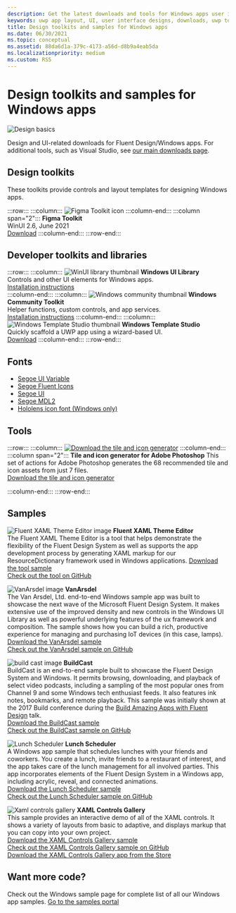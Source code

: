 ```yaml
---
description: Get the latest downloads and tools for Windows apps user interface layout and controls designs.
keywords: uwp app layout, UI, user interface designs, downloads, uwp tools, windows app layout, windows ui tools
title: Design toolkits and samples for Windows apps
ms.date: 06/30/2021
ms.topic: conceptual
ms.assetid: 88da6d1a-379c-4173-a56d-d8b9a4eab5da
ms.localizationpriority: medium
ms.custom: RS5
---
```




# Design toolkits and samples for Windows apps

![Design basics](../images/downloads-2x.png)

Design and UI-related downloads for Fluent Design/Windows apps. For additional tools, such as Visual Studio, see <a href="https://developer.microsoft.com/windows/downloads">our main downloads page</a>.

## Design toolkits

These toolkits provide controls and layout templates for designing Windows apps.

:::row:::
    :::column:::
        ![Figma Toolkit icon](images/figma.png)
    :::column-end:::
    :::column span="2":::
        **Figma Toolkit**<br>
        WinUI 2.6, June 2021<br>
        [Download](https://aka.ms/figmatoolkit)
    :::column-end:::
:::row-end:::

## Developer toolkits and libraries

:::row:::
    :::column:::
![WinUI library thumbnail](images/winui-library.png)
<b>Windows UI Library</b><br>
Controls and other UI elements for Windows apps.<br/>
<a href="/uwp/toolkits/winui/getting-started">Installation instructions</a><br/>
    :::column-end:::
    :::column:::
![Windows community thumbnail](images/windows-community-toolkit.png)
<b>Windows Community Toolkit</b><br>
Helper functions, custom controls, and app services.<br />
<a href="/windows/uwpcommunitytoolkit/getting-started">Installation instructions</a>
    :::column-end:::
    :::column:::
        ![Windows Template Studio thumbnail](images/windows-template-studio.png)
        <b>Windows Template Studio</b><br>
        Quickly scaffold a UWP app using a wizard-based UI.<br />
        <a href="https://aka.ms/wtsinstall">Download</a>
    :::column-end:::
:::row-end:::

## Fonts

- [Segoe UI Variable](https://aka.ms/SegoeUIVariable)
- [Segoe Fluent Icons](https://aka.ms/SegoeFluentIcons)
- [Segoe UI](https://aka.ms/segoeuifont)
- [Segoe MDL2](https://aka.ms/segoemdl2)
- [Hololens icon font (Windows only)](https://aka.ms/hololensiconfont)

## Tools

:::row:::
    :::column:::
<a href="https://download.microsoft.com/download/B/5/F/B5F22952-44DF-46EC-820B-11951AE01AEC/UWP tile and icon asset generator.zip"><img src="images/tile-icon-generator.png" alt="Download the tile and icon generator"/></a>
    :::column-end:::
    :::column span="2":::
      **Tile and icon generator for Adobe Photoshop**
      This set of actions for Adobe Photoshop generates the 68 recommended tile and icon assets from just 7 files. <br/><a href="https://download.microsoft.com/download/B/5/F/B5F22952-44DF-46EC-820B-11951AE01AEC/UWP tile and icon asset generator.zip">Download the tile and icon generator</a></p>
    :::column-end:::
:::row-end:::

    
## Samples

![Fluent XAML Theme Editor image](images/xaml-theme-editor-screenshot.png)
**Fluent XAML Theme Editor**<br>
The Fluent XAML Theme Editor is a tool that helps demonstrate the flexibility of the Fluent Design System as well as supports the app development process by generating XAML markup for our ResourceDictionary framework used in Windows applications.
<a href="https://github.com/Microsoft/fluent-xaml-theme-editor/archive/master.zip">Download the tool sample</a> <br><a href="https://github.com/Microsoft/fluent-xaml-theme-editor">Check out the tool on GitHub</a>

![VanArsdel image](images/van-arsdel-screenshot.png)
**VanArsdel**<br>
The Van Arsdel, Ltd. end-to-end Windows sample app was built to showcase the next wave of the Microsoft Fluent Design System. It makes extensive use of the improved density and new controls in the <a herf="https://docs.microsoft.com/uwp/toolkits/winui/">Windows UI Library</a> as well as powerful underlying features of the ux framework and composition. The sample shows how you can build a rich, productive experience for managing and purchasing IoT devices (in this case, lamps).<br>
<a href="https://github.com/Microsoft/VanArsdel/archive/master.zip">Download the VanArsdel sample</a> <br><a href="https://github.com/microsoft/vanarsdel">Check out the VanArsdel sample on GitHub</a>

![build cast image](images/buildcast.png)
**BuildCast**<br>
BuildCast is an end-to-end sample built to showcase the Fluent Design System and Windows. It permits browsing, downloading, and playback of select video podcasts, including a sampling of the most popular ones from Channel 9 and some Windows tech enthusiast feeds. It also features ink notes, bookmarks, and remote playback. This sample was initially shown at the 2017 Build conference during the <a href="https://channel9.msdn.com/Events/Build/2017/B8034">Build Amazing Apps with Fluent Design</a> talk. <br>
<a href="https://github.com/Microsoft/BuildCast/archive/master.zip">Download the BuildCast sample</a> <br><a href="https://github.com/Microsoft/BuildCast">Check out the BuildCast sample on GitHub</a>

![Lunch Scheduler](images/lunchscheduler.png)
**Lunch Scheduler**<br>
A Windows app sample that schedules lunches with your friends and coworkers. You create a lunch, invite friends to a restaurant of interest, and the app takes care of the lunch management for all involved parties. This app incorporates elements of the Fluent Design System in a Windows app, including acrylic, reveal, and connected animations. <br/><a href="https://github.com/Microsoft/Windows-appsample-lunch-scheduler/archive/master.zip">Download the Lunch Scheduler sample</a><br/><a href="https://github.com/Microsoft/Windows-appsample-lunch-scheduler">Check out the Lunch Scheduler sample on GitHub</a></p>  

![Xaml controls gallery](images/xaml-controls-gallery.png)
**XAML Controls Gallery**<br>
This sample provides an interactive demo of all of the XAML controls. It shows a variety of layouts from basic to adaptive, and displays markup that you can copy into your own project.<br/><a href="https://github.com/microsoft/Xaml-Controls-Gallery/archive/refs/heads/master.zip">Download the XAML Controls Gallery sample</a><br/><a href="https://github.com/Microsoft/Xaml-Controls-Gallery">Check out the XAML Controls Gallery sample on GitHub</a> <br/><a href="https://www.microsoft.com/store/apps/9msvh128x2zt">Download the XAML Controls Gallery app from the Store</a></p>

## Want more code?

Check out the Windows sample page for complete list of all our Windows app samples. <a href="https://developer.microsoft.com/windows/samples">Go to the samples portal</a>
